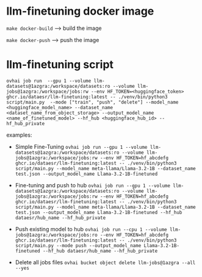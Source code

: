 # llm-finetuning docker image

```make docker-build``` --> build the image

```make docker-push``` --> push the image

# llm-finetuning script

`ovhai job run  --gpu 1 --volume llm-datasets@1azgra:/workspace/datasets:ro --volume llm-jobs@1azgra:/workspace/jobs:rw --env HF_TOKEN=<huggingface_token> ghcr.io/dataesr/llm-finetuning:latest -- ./venv/bin/python3 script/main.py  --mode ["train", "push", "delete"] --model_name <huggingface_model_name> --dataset_name <dataset_name_from_object_storage> --output_model_name <name_of_finetuned_model> --hf_hub <huggingface_hub_id> --hf_hub_private`

examples:
- Simple Fine-Tuning
`ovhai job run --gpu 1 --volume llm-datasets@1azgra:/workspace/datasets:ro --volume llm-jobs@1azgra:/workspace/jobs:rw --env HF_TOKEN=hf_abcdefg ghcr.io/dataesr/llm-finetuning:latest -- ./venv/bin/python3 script/main.py --model_name meta-llama/Llama-3.2-1B --dataset_name test.json --output_model_name Llama-3.2-1B-finetuned`

- Fine-tuning and push to hub
`ovhai job run --gpu 1 --volume llm-datasets@1azgra:/workspace/datasets:ro --volume llm-jobs@1azgra:/workspace/jobs:rw --env HF_TOKEN=hf_abcdefg ghcr.io/dataesr/llm-finetuning:latest -- ./venv/bin/python3 script/main.py --model_name meta-llama/Llama-3.2-1B --dataset_name test.json --output_model_name Llama-3.2-1B-finetuned --hf_hub dataesr/hub_name --hf_hub_private`

- Push existing model to hub
`ovhai job run --cpu 1 --volume llm-jobs@1azgra:/workspace/jobs:ro --env HF_TOKEN=hf_abcdefg ghcr.io/dataesr/llm-finetuning:latest -- ./venv/bin/python3 script/main.py --mode push --output_model_name Llama-3.2-1B-finetuned --hf_hub dataesr/hub_name --hf_hub_private`

- Delete all jobs files
`ovhai bucket object delete llm-jobs@1azgra --all --yes`